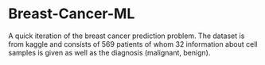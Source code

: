# Breast-Cancer-ML

A quick iteration of the breast cancer prediction problem. 
The dataset is from kaggle and consists of 569 patients of whom 32 information about cell samples is given as well as the diagnosis (malignant, benign).

